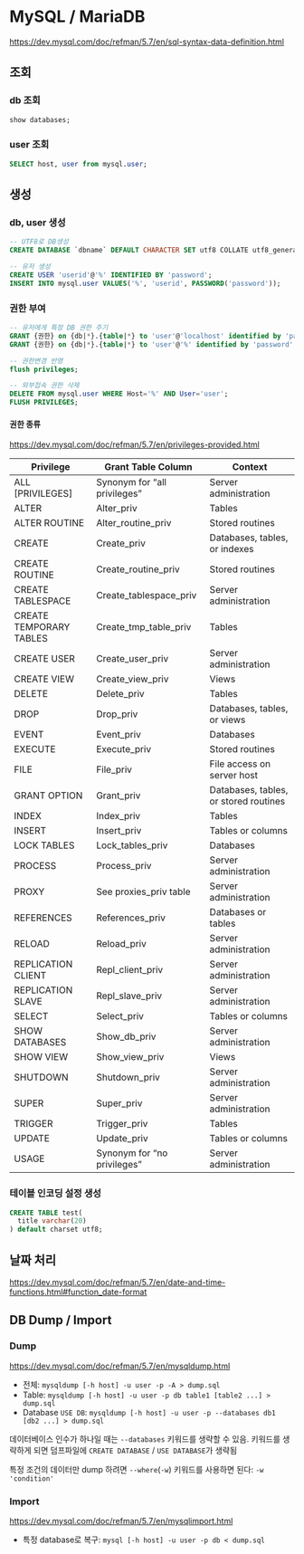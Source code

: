 # MySQL / MariaDB

<https://dev.mysql.com/doc/refman/5.7/en/sql-syntax-data-definition.html>

## 조회

### db 조회

```sql
show databases;
```

### user 조회

```sql
SELECT host, user from mysql.user;
```

## 생성

### db, user 생성

```sql
-- UTF8로 DB생성
CREATE DATABASE `dbname` DEFAULT CHARACTER SET utf8 COLLATE utf8_general_ci;

-- 유저 생성
CREATE USER 'userid'@'%' IDENTIFIED BY 'password';
INSERT INTO mysql.user VALUES('%', 'userid', PASSWORD('password'));
```

### 권한 부여

```sql
-- 유저에게 특정 DB 권한 주기
GRANT {권한} on {db|*}.{table|*} to 'user'@'localhost' identified by 'password';
GRANT {권한} on {db|*}.{table|*} to 'user'@'%' identified by 'password';

-- 권한변경 반영
flush privileges;

-- 외부접속 권한 삭제
DELETE FROM mysql.user WHERE Host='%' AND User='user';
FLUSH PRIVILEGES;
```

#### 권한 종류

<https://dev.mysql.com/doc/refman/5.7/en/privileges-provided.html>

| Privilege               | Grant Table Column             | Context                               |
| ----------------------- | ------------------------------ | ------------------------------------- |
| ALL [PRIVILEGES]        | Synonym for “all privileges”   | Server administration                 |
| ALTER                   | Alter_priv                     | Tables                                |
| ALTER ROUTINE           | Alter_routine_priv             | Stored routines                       |
| CREATE                  | Create_priv                    | Databases, tables, or indexes         |
| CREATE ROUTINE          | Create_routine_priv            | Stored routines                       |
| CREATE TABLESPACE       | Create_tablespace_priv         | Server administration                 |
| CREATE TEMPORARY TABLES | Create_tmp_table_priv          | Tables                                |
| CREATE USER             | Create_user_priv               | Server administration                 |
| CREATE VIEW             | Create_view_priv               | Views                                 |
| DELETE                  | Delete_priv                    | Tables                                |
| DROP                    | Drop_priv                      | Databases, tables, or views           |
| EVENT                   | Event_priv                     | Databases                             |
| EXECUTE                 | Execute_priv                   | Stored routines                       |
| FILE                    | File_priv                      | File access on server host            |
| GRANT OPTION            | Grant_priv                     | Databases, tables, or stored routines |
| INDEX                   | Index_priv                     | Tables                                |
| INSERT                  | Insert_priv                    | Tables or columns                     |
| LOCK TABLES             | Lock_tables_priv               | Databases                             |
| PROCESS                 | Process_priv                   | Server administration                 |
| PROXY                   | See proxies_priv table         | Server administration                 |
| REFERENCES              | References_priv                | Databases or tables                   |
| RELOAD                  | Reload_priv                    | Server administration                 |
| REPLICATION CLIENT      | Repl_client_priv               | Server administration                 |
| REPLICATION SLAVE       | Repl_slave_priv                | Server administration                 |
| SELECT                  | Select_priv                    | Tables or columns                     |
| SHOW DATABASES          | Show_db_priv                   | Server administration                 |
| SHOW VIEW               | Show_view_priv                 | Views                                 |
| SHUTDOWN                | Shutdown_priv                  | Server administration                 |
| SUPER                   | Super_priv                     | Server administration                 |
| TRIGGER                 | Trigger_priv                   | Tables                                |
| UPDATE                  | Update_priv                    | Tables or columns                     |
| USAGE                   | Synonym for “no privileges”    | Server administration                 |

### 테이블 인코딩 설정 생성

```sql
CREATE TABLE test(
  title varchar(20)
) default charset utf8;
```

## 날짜 처리

<https://dev.mysql.com/doc/refman/5.7/en/date-and-time-functions.html#function_date-format>

## DB Dump / Import

### Dump

<https://dev.mysql.com/doc/refman/5.7/en/mysqldump.html>

- 전체: `mysqldump [-h host] -u user -p -A > dump.sql`
- Table: `mysqldump [-h host] -u user -p db table1 [table2 ...] > dump.sql`
- Database `USE DB`: `mysqldump [-h host] -u user -p --databases db1 [db2 ...] > dump.sql`

데이터베이스 인수가 하나일 때는 `--databases` 키워드를 생략할 수 있음.
키워드를 생략하게 되면 덤프파일에 `CREATE DATABASE` / `USE DATABASE`가 생략됨

특정 조건의 데이터만 dump 하려면 `--where`(`-w`) 키워드를 사용하면 된다: `-w 'condition'`

### Import

<https://dev.mysql.com/doc/refman/5.7/en/mysqlimport.html>

- 특정 database로 복구: `mysql [-h host] -u user -p db < dump.sql`
